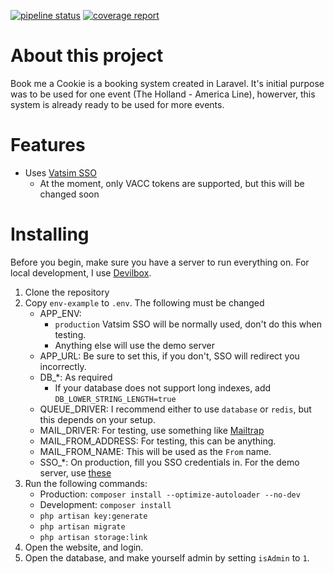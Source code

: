 [![pipeline status](https://gitlab.com/daveroverts/Book-me-a-cookie/badges/dev/pipeline.svg)](https://gitlab.com/daveroverts/Book-me-a-cookie/commits/dev) 
[![coverage report](https://gitlab.com/daveroverts/Book-me-a-cookie/badges/dev/coverage.svg)](https://gitlab.com/daveroverts/Book-me-a-cookie/commits/dev)

# About this project
Book me a Cookie is a booking system created in Laravel. It's initial purpose was to be used for one event (The Holland - America Line), howerver, this system is already ready to be used for more events.

# Features
- Uses [Vatsim SSO](https://forums.vatsim.net/viewforum.php?f=134)
   - At the moment, only VACC tokens are supported, but this will be changed soon

# Installing
Before you begin, make sure you have a server to run everything on. For local development, I use [Devilbox](http://devilbox.org/).
1. Clone the repository
2. Copy ``env-example`` to ``.env``. The following must be changed
    - APP_ENV:
        - ``production`` Vatsim SSO will be normally used, don't do this when testing.
        - Anything else will use the demo server
    - APP_URL: Be sure to set this, if you don't, SSO will redirect you incorrectly.
    - DB_*: As required
        - If your database does not support long indexes, add ``DB_LOWER_STRING_LENGTH=true``
    - QUEUE_DRIVER: I recommend either to use ``database`` or ``redis``, but this depends on your setup.
    - MAIL_DRIVER: For testing, use something like [Mailtrap](https://mailtrap.io/)
    - MAIL_FROM_ADDRESS: For testing, this can be anything.
    - MAIL_FROM_NAME: This will be used as the ``From`` name.
    - SSO_*: On production, fill you SSO credentials in. For the demo server, use [these](https://pastebin.com/AYYDVdqc)
3. Run the following commands: 
    - Production:   ``composer install --optimize-autoloader --no-dev``
    - Development:  ``composer install``
    - ``php artisan key:generate``
    - ``php artisan migrate``
    - ``php artisan storage:link``
4. Open the website, and login.
5. Open the database, and make yourself admin by setting ``isAdmin`` to ``1``.
